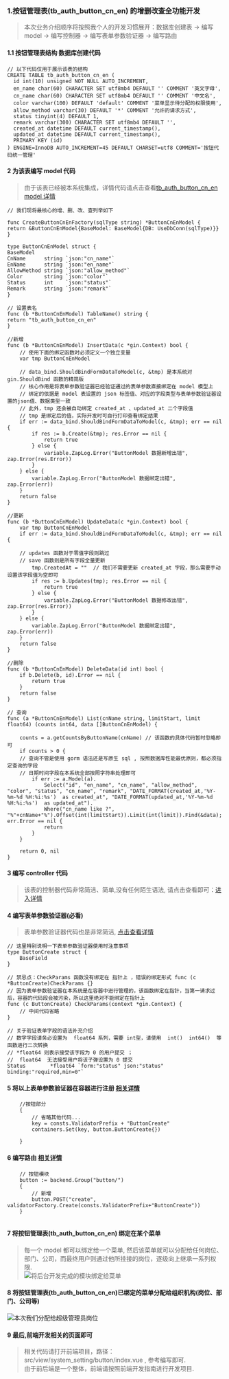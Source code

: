 ###   1.按钮管理表(tb_auth_button_cn_en) 的增删改查全功能开发  
> 本次业务介绍顺序将按照我个人的开发习惯展开：数据库创建表 -> 编写model -> 编写控制器 -> 编写表单参数验证器 -> 编写路由 
####  1.1 按钮管理表结构 数据库创建代码  
```code  
// 以下代码仅用于展示该表的结构  
CREATE TABLE tb_auth_button_cn_en (
  id int(10) unsigned NOT NULL AUTO_INCREMENT,
  en_name char(60) CHARACTER SET utf8mb4 DEFAULT '' COMMENT '英文字母',
  cn_name char(60) CHARACTER SET utf8mb4 DEFAULT '' COMMENT '中文名',
  color varchar(100) DEFAULT 'default' COMMENT '菜单显示待分配的权限使用',
  allow_method varchar(30) DEFAULT '*' COMMENT '允许的请求方式',
  status tinyint(4) DEFAULT 1,
  remark varchar(300) CHARACTER SET utf8mb4 DEFAULT '',
  created_at datetime DEFAULT current_timestamp(),
  updated_at datetime DEFAULT current_timestamp(),
  PRIMARY KEY (id)
) ENGINE=InnoDB AUTO_INCREMENT=45 DEFAULT CHARSET=utf8 COMMENT='按钮代码统一管理'
```
####  2 为该表编写 model 代码
>   由于该表已经被本系统集成，详情代码请点击查看[tb_auth_button_cn_en model 详情](../app/model/button_cn_en.go)
```code   
// 我们现将最核心的增、删、改、查列举如下

func CreateButtonCnEnFactory(sqlType string) *ButtonCnEnModel {
return &ButtonCnEnModel{BaseModel: BaseModel{DB: UseDbConn(sqlType)}}
}

type ButtonCnEnModel struct {
BaseModel
CnName      string `json:"cn_name"`
EnName      string `json:"en_name"`
AllowMethod string `json:"allow_method"`
Color       string `json:"color"`
Status      int    `json:"status"`
Remark      string `json:"remark"`
}

// 设置表名
func (b *ButtonCnEnModel) TableName() string {
return "tb_auth_button_cn_en"
}

//新增
func (b *ButtonCnEnModel) InsertData(c *gin.Context) bool {
    // 使用下面的绑定函数时必须定义一个独立变量
	var tmp ButtonCnEnModel
	
	// data_bind.ShouldBindFormDataToModel(c, &tmp) 是本系统对 gin.ShouldBind 函数的精简版
	// 核心作用是将表单参数验证器已经验证通过的表单参数直接绑定在 model 模型上
	// 绑定的依据是 model 表设置的 json 标签值、对应的字段类型与表单参数验证器设置的json值、数据类型一致
	// 此外，tmp 还会被自动绑定 created_at 、updated_at 二个字段值
	// tmp 是绑定后的值，实际开发时可自行打印查看绑定结果
	if err := data_bind.ShouldBindFormDataToModel(c, &tmp); err == nil {
		if res := b.Create(&tmp); res.Error == nil {
			return true
		} else {
			variable.ZapLog.Error("ButtonModel 数据新增出错", zap.Error(res.Error))
		}
	} else {
		variable.ZapLog.Error("ButtonModel 数据绑定出错", zap.Error(err))
	}
	return false
}

//更新
func (b *ButtonCnEnModel) UpdateData(c *gin.Context) bool {
	var tmp ButtonCnEnModel
	if err := data_bind.ShouldBindFormDataToModel(c, &tmp); err == nil {
	
	// updates 函数对于零值字段则跳过
	// save 函数则是所有字段全量更新
		tmp.CreatedAt = ""  // 我们不需要更新 created_at 字段，那么需要手动设置该字段值为空即可
		if res := b.Updates(tmp); res.Error == nil {
			return true
		} else {
			variable.ZapLog.Error("ButtonModel 数据修改出错", zap.Error(res.Error))
		}
	} else {
		variable.ZapLog.Error("ButtonModel 数据绑定出错", zap.Error(err))
	}
	return false
}

//删除
func (b *ButtonCnEnModel) DeleteData(id int) bool {
	if b.Delete(b, id).Error == nil {
		return true
	}
	return false
}

// 查询
func (a *ButtonCnEnModel) List(cnName string, limitStart, limit float64) (counts int64, data []ButtonCnEnModel) {
	
	counts = a.getCountsByButtonName(cnName) // 该函数的具体代码暂时忽略即可
	if counts > 0 {
	// 查询不管是使用 gorm 语法还是写原生 sql , 按照数据库性能最优原则，都必须指定查询的字段
	// 日期时间字段在本系统全部按照字符串处理即可 
		if err := a.Model(a).
			Select("id", "en_name", "cn_name", "allow_method", "color", "status", "cn_name", "remark", "DATE_FORMAT(created_at,'%Y-%m-%d %H:%i:%s')  as created_at", "DATE_FORMAT(updated_at,'%Y-%m-%d %H:%i:%s')  as updated_at").
			Where("cn_name like ?", "%"+cnName+"%").Offset(int(limitStart)).Limit(int(limit)).Find(&data); err.Error == nil {
			return
		}
	}

	return 0, nil
}
```

####  3 编写 controller 代码
> 该表的控制器代码非常简洁、简单,没有任何陌生语法, 请点击查看即可：[进入详情](../app/http/controller/web/auth/button.go)


####  4 编写表单参数验证器(必看)  
> 表单参数验证器代码也是非常简洁, [点击查看详情](../app/http/validator/web/auth/button)  
```code  
// 这里特别说明一下表单参数验证器使用时注意事项
type ButtonCreate struct {
	BaseField
}

// 禁忌点：CheckParams 函数没有绑定在 指针上 ，错误的绑定形式 func (c *ButtonCreate)CheckParams {}
// 因为表单参数验证器在本系统是在容器中进行管理的，该函数绑定在指针，当第一请求过后，容器的代码段会被污染，所以这里绝对不能绑定在指针上 
func (c ButtonCreate) CheckParams(context *gin.Context) {
    // 中间代码省略
}

// 关于验证表单字段的语法补充介绍
// 数字字段请务必设置为  float64 系列，需要 int型，请使用  int()  int64()  等函数进行二次转换
// *float64 则表示接受该字段为 0 的用户提交 ； 
//  float64  无法接受用户将该子弹设置为 0 提交
Status        *float64 `form:"status" json:"status" binding:"required,min=0"` 

```
####  5 将以上表单参数验证器在容器进行注册 [相关详情](../app/http/validator/common/register_validator/RegisterValidator.go)
```code 
	//按钮部分
	{
	    // 省略其他代码...
		key = consts.ValidatorPrefix + "ButtonCreate"
		containers.Set(key, button.ButtonCreate{})
		
	}

```

####  6 编写路由 [相关详情](../routers/web.go)
```code 
    // 按钮模块
    button := backend.Group("button/")
    {
        // 新增
        button.POST("create", validatorFactory.Create(consts.ValidatorPrefix+"ButtonCreate"))
    }
    
```

#### 7 将按钮管理表(tb_auth_button_cn_en) 绑定在某个菜单
> 每一个 model 都可以绑定给一个菜单, 然后该菜单就可以分配给任何岗位、部门、公司，而最终用户则通过他所挂接的岗位，逐级向上继承一系列权限.  
![将后台开发完成的模块绑定给菜单](https://www.ginskeleton.com/images/menu_set.jpg)  

#### 8 将按钮管理表(tb_auth_button_cn_en)已绑定的菜单分配给组织机构(岗位、部门、公司等) 
![本次我们分配给超级管理员岗位](https://www.ginskeleton.com/images/auth_assgined.jpg)  

#### 9 最后,前端开发相关的页面即可  
> 相关代码请打开前端项目，路径：src/view/system_setting/button/index.vue , 参考编写即可.  
> 由于前后端是一个整体，前端请按照前端开发指南进行开发项目.   